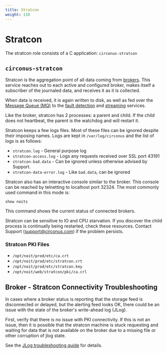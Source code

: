 ```yaml
---
title: Stratcon
weight: 110
---
```


# Stratcon

The stratcon role consists of a C application: `circonus-stratcon`

## `circonus-stratcon`

Stratcon is the aggregation point of all data coming from [brokers](/circonus/on-premises/roles-services/broker).  This service reaches out to each active and configured broker, makes itself a subscriber of the journaled data, and receives it as it is collected.

When data is received, it is again written to disk, as well as fed over the [Message Queue (MQ)](/circonus/on-premises/roles-services/mq) to the [fault detection](/circonus/on-premises/roles-services/fault-detection) and [streaming](/circonus/on-premises/roles-services/web-stream) services.

Like the broker, stratcon has 2 processes: a parent and child.  If the child does not heartbeat, the parent is the watchdog and will restart it.

Stratcon keeps a few logs files. Most of these files can be ignored despite their imposing names. Logs are kept in `/var/log/circonus` and the list of logs is as follows:

 * `stratcon.log` - General purpose log
 * `stratcon-access.log` - Logs any requests received over SSL port 43191
 * `stratcon-bad.data` - Can be ignored unless otherwise advised by Support.
 * `stratcon-data-error.log` - Like `bad.data`, can be ignored

Stratcon also has an interactive console similar to the broker.  This console
can be reached by telnetting to localhost port 32324.  The most commonly used
command in this mode is:
```
show noits
```

This command shows the current status of connected brokers.

Stratcon can be sensitive to IO and CPU starvation.  If you discover the child process is continually being restarted, check these resources.  Contact Support (support@circonus.com) if the problem persists.

### Stratcon PKI Files

 * `/opt/noit/prod/etc/ca.crt`
 * `/opt/noit/prod/etc/stratcon.crt`
 * `/opt/noit/prod/etc/stratcon.key`
 * `/opt/noit/web/stratcon/pki/ca.crl`

## Broker - Stratcon Connectivity Troubleshooting

In cases where a broker status is reporting that the storage feed is
disconnected or delayed, but the alerting feed looks OK, there could be an
issue with the state of the broker's write-ahead log (JLog).

First, verify that there is no issue with PKI connectivity. If this is not an
issue, then it is possible that the stratcon machine is stuck requesting and
waiting for data that is not available on the broker due to a missing file or
other corruption of jlog state.

See the [JLog troubleshooting
guide](/circonus/on-premises/jlog#troubleshooting) for details.
